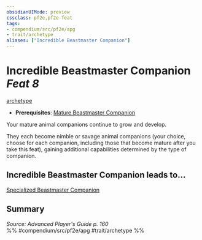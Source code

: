 ```yaml
---
obsidianUIMode: preview
cssclass: pf2e,pf2e-feat
tags:
- compendium/src/pf2e/apg
- trait/archetype
aliases: ["Incredible Beastmaster Companion"]
---
```

# Incredible Beastmaster Companion  *Feat 8*  
[archetype](archetype.md "Archetype Feat Trait")  

- **Prerequisites**: [Mature Beastmaster Companion](mature-beastmaster-companion-apg.md)

Your mature animal companions continue to grow and develop.

They each become nimble or savage animal companions (your choice, choose for each companion, including those that become mature after you take this feat), gaining additional capabilities determined by the type of companion.

## Incredible Beastmaster Companion leads to...

[Specialized Beastmaster Companion](specialized-beastmaster-companion-apg.md)

## Summary

*Source: Advanced Player's Guide p. 160*  
%% #compendium/src/pf2e/apg #trait/archetype %%